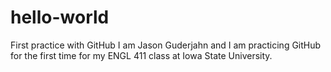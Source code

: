# hello-world
First practice with GitHub
I am Jason Guderjahn and I am practicing GitHub for the first time for my ENGL 411 class at Iowa State University.
